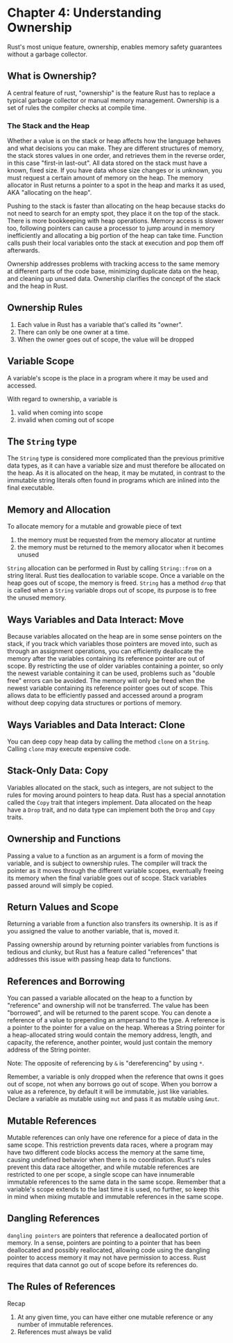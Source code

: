 # Chapter 4: Understanding Ownership

Rust's most unique feature, ownership, enables memory safety guarantees without
a garbage collector.

## What is Ownership?

A central feature of rust, "ownership" is the feature Rust has to replace a
typical garbage collector or manual memory management. Ownership is a set of
rules the compiler checks at compile time.

### The Stack and the Heap

Whether a value is on the stack or heap affects how the language behaves and
what decisions you can make. They are different structures of memory, the stack
stores values in one order, and retrieves them in the reverse order, in this case
"first-in last-out". All data stored on the stack must have a known, fixed size.
If you have data whose size changes or is unknown, you must request a certain
amount of memory on the heap. The memory allocator in Rust returns a pointer to
a spot in the heap and marks it as used, AKA "allocating on the heap".

Pushing to the stack is faster than allocating on the heap because stacks do
not need to search for an empty spot, they place it on the top of the stack.
There is more bookkeeping with heap operations. Memory access is slower too,
following pointers can cause a processor to jump around in memory inefficiently
and allocating a big portion of the heap can take time. Function calls push
their local variables onto the stack at execution and pop them off afterwards.

Ownership addresses problems with tracking access to the same memory at
different parts of the code base, minimizing duplicate data on the heap, and
cleaning up unused data. Ownership clarifies the concept of the stack and the
heap in Rust.

## Ownership Rules

1. Each value in Rust has a variable that's called its "owner".
2. There can only be one owner at a time.
3. When the owner goes out of scope, the value will be dropped

## Variable Scope

A variable's scope is the place in a program where it may be used and accessed.

With regard to ownership, a variable is
1) valid when coming into scope
2) invalid when coming out of scope

## The `String` type

The `String` type is considered more complicated than the previous primitive
data types, as it can have a variable size and must therefore be allocated on
the heap. As it is allocated on the heap, it may be mutated, in contrast to the
immutable string literals often found in programs which are inlined into the
final executable.

## Memory and Allocation

To allocate memory for a mutable and growable piece of text
1) the memory must be requested from the memory allocator at runtime
2) the memory must be returned to the memory allocator when it becomes unused

`String` allocation can be performed in Rust by calling `String::from` on a
string literal. Rust ties deallocation to variable scope. Once a variable on
the heap goes out of scope, the memory is freed. `String` has a method `drop`
that is called when a `String` variable drops out of scope, its purpose is to
free the unused memory.

## Ways Variables and Data Interact: Move

Because variables allocated on the heap are in some sense pointers on the
stack, if you track which variables those pointers are moved into, such as
through an assignment operations, you can efficiently deallocate the memory
after the variables containing its reference pointer are out of scope. By
restricting the use of older variables containing a pointer, so only the newest
variable containing it can be used, problems such as "double free" errors can
be avoided. The memory will only be freed when the newest variable containing
its reference pointer goes out of scope. This allows data to be efficiently
passed and accessed around a program without deep copying data structures or
portions of memory.

## Ways Variables and Data Interact: Clone

You can deep copy heap data by calling the method `clone` on a `String`. Calling
`clone` may execute expensive code.

## Stack-Only Data: Copy

Variables allocated on the stack, such as integers, are not subject to the
rules for moving around pointers to heap data. Rust has a special annotation
called the `Copy` trait that integers implement. Data allocated on the heap
have a `Drop` trait, and no data type can implement both the `Drop` and `Copy`
traits.

## Ownership and Functions

Passing a value to a function as an argument is a form of moving the variable,
and is subject to ownership rules. The compiler will track the pointer as it
moves through the different variable scopes, eventually freeing its memory when
the final variable goes out of scope. Stack variables passed around will simply
be copied.

## Return Values and Scope

Returning a variable from a function also transfers its ownership. It is as if
you assigned the value to another variable, that is, moved it.

Passing ownership around by returning pointer variables from functions is
tedious and clunky, but Rust has a feature called "references" that addresses
this issue with passing heap data to functions.

## References and Borrowing

You can passed a variable allocated on the heap to a function by "reference" and
ownership will not be transferred. The value has been "borrowed", and will be
returned to the parent scope. You can denote a reference of a value to prepending
an ampersand to the type. A reference is a pointer to the pointer for a value on
the heap. Whereas a String pointer for a heap-allocated string would contain
the memory address, length, and capacity, the reference, another pointer, would
just contain the memory address of the String pointer.

Note: The opposite of referencing by `&` is "dereferencing" by using `*`.

Remember, a variable is only dropped when the reference that owns it goes out
of scope, not when any borrows go out of scope. When you borrow a value as a
reference, by default it will be immutable, just like variables. Declare a
variable as mutable using `mut` and pass it as mutable using `&mut`.

## Mutable References

Mutable references can only have one reference for a piece of data in the same
scope. This restriction prevents data races, where a program may have two
different code blocks access the memory at the same time, causing undefined
behavior when there is no coordination. Rust's rules prevent this data race
altogether, and while mutable references are restricted to one per scope, a
single scope can have innumerable immutable references to the same data in the
same scope. Remember that a variable's scope extends to the last time it is
used, no further, so keep this in mind when mixing mutable and immutable
references in the same scope.

## Dangling References

`dangling pointers` are pointers that reference a deallocated portion of memory.
In a sense, pointers are pointing to a pointer that has been deallocated and
possibly reallocated, allowing code using the dangling pointer to access
memory it may not have permission to access. Rust requires that data cannot go
out of scope before its references do.

## The Rules of References

Recap
1. At any given time, you can have either one mutable reference or any number
   of immutable references.
2. References must always be valid


